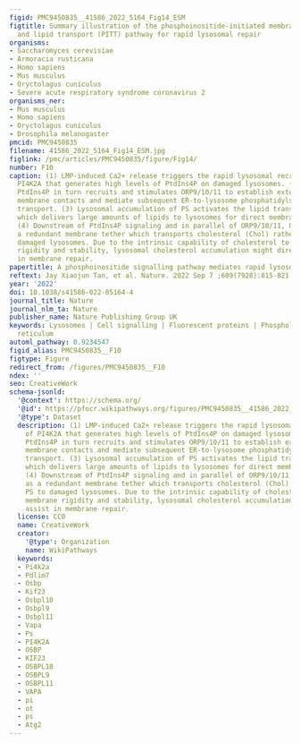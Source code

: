 ```yaml
---
figid: PMC9450835__41586_2022_5164_Fig14_ESM
figtitle: Summary illustration of the phosphoinositide-initiated membrane tethering
  and lipid transport (PITT) pathway for rapid lysosomal repair
organisms:
- Saccharomyces cerevisiae
- Armoracia rusticana
- Homo sapiens
- Mus musculus
- Oryctolagus cuniculus
- Severe acute respiratory syndrome coronavirus 2
organisms_ner:
- Mus musculus
- Homo sapiens
- Oryctolagus cuniculus
- Drosophila melanogaster
pmcid: PMC9450835
filename: 41586_2022_5164_Fig14_ESM.jpg
figlink: /pmc/articles/PMC9450835/figure/Fig14/
number: F10
caption: (1) LMP-induced Ca2+ release triggers the rapid lysosomal recruitment of
  PI4K2A that generates high levels of PtdIns4P on damaged lysosomes. (2) Lysosomal
  PtdIns4P in turn recruits and stimulates ORP9/10/11 to establish extensive ER-lysosome
  membrane contacts and mediate subsequent ER-to-lysosome phosphatidylserine (PS)
  transport. (3) Lysosomal accumulation of PS activates the lipid transporter ATG2
  which delivers large amounts of lipids to lysosomes for direct membrane repair.
  (4) Downstream of PtdIns4P signaling and in parallel of ORP9/10/11, OSBP acts as
  a redundant membrane tether which transports cholesterol (Chol) rather than PS to
  damaged lysosomes. Due to the intrinsic capability of cholesterol to improve membrane
  rigidity and stability, lysosomal cholesterol accumulation might directly assist
  in membrane repair.
papertitle: A phosphoinositide signalling pathway mediates rapid lysosomal repair.
reftext: Jay Xiaojun Tan, et al. Nature. 2022 Sep 7 ;609(7928):815-821.
year: '2022'
doi: 10.1038/s41586-022-05164-4
journal_title: Nature
journal_nlm_ta: Nature
publisher_name: Nature Publishing Group UK
keywords: Lysosomes | Cell signalling | Fluorescent proteins | Phospholipids | Endoplasmic
  reticulum
automl_pathway: 0.9234547
figid_alias: PMC9450835__F10
figtype: Figure
redirect_from: /figures/PMC9450835__F10
ndex: ''
seo: CreativeWork
schema-jsonld:
  '@context': https://schema.org/
  '@id': https://pfocr.wikipathways.org/figures/PMC9450835__41586_2022_5164_Fig14_ESM.html
  '@type': Dataset
  description: (1) LMP-induced Ca2+ release triggers the rapid lysosomal recruitment
    of PI4K2A that generates high levels of PtdIns4P on damaged lysosomes. (2) Lysosomal
    PtdIns4P in turn recruits and stimulates ORP9/10/11 to establish extensive ER-lysosome
    membrane contacts and mediate subsequent ER-to-lysosome phosphatidylserine (PS)
    transport. (3) Lysosomal accumulation of PS activates the lipid transporter ATG2
    which delivers large amounts of lipids to lysosomes for direct membrane repair.
    (4) Downstream of PtdIns4P signaling and in parallel of ORP9/10/11, OSBP acts
    as a redundant membrane tether which transports cholesterol (Chol) rather than
    PS to damaged lysosomes. Due to the intrinsic capability of cholesterol to improve
    membrane rigidity and stability, lysosomal cholesterol accumulation might directly
    assist in membrane repair.
  license: CC0
  name: CreativeWork
  creator:
    '@type': Organization
    name: WikiPathways
  keywords:
  - Pi4k2a
  - Pdlim7
  - Osbp
  - Kif23
  - Osbpl10
  - Osbpl9
  - Osbpl11
  - Vapa
  - Ps
  - PI4K2A
  - OSBP
  - KIF23
  - OSBPL10
  - OSBPL9
  - OSBPL11
  - VAPA
  - pi
  - ot
  - ps
  - Atg2
---
```

